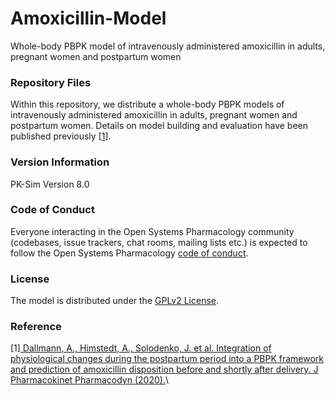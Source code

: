 # Amoxicillin-Model
Whole-body PBPK model of intravenously administered amoxicillin in adults, pregnant women and postpartum women

### Repository Files

Within this repository, we distribute a whole-body PBPK models of intravenously administered amoxicillin in adults, pregnant women and postpartum women. Details on model building and evaluation have been published previously [[1](#References)].

### Version Information

PK-Sim Version 8.0

### Code of Conduct

Everyone interacting in the Open Systems Pharmacology community (codebases, issue trackers, chat rooms, mailing lists etc.) is expected to follow the Open Systems Pharmacology [code of conduct](https://github.com/Open-Systems-Pharmacology/Suite/blob/master/CODE_OF_CONDUCT.md#contributor-covenant-code-of-conduct).

### License

The model is distributed under the [GPLv2 License](https://github.com/Open-Systems-Pharmacology/Suite/blob/develop/LICENSE).

### Reference

[1][ Dallmann, A., Himstedt, A., Solodenko, J. et al. Integration of physiological changes during the postpartum period into a PBPK framework and prediction of amoxicillin disposition before and shortly after delivery. J Pharmacokinet Pharmacodyn (2020).](https://doi.org/10.1007/s10928-020-09706-z)\